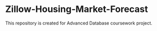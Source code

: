 # Zillow-Housing-Market-Forecast
This repository is created for Advanced Database coursework project.
